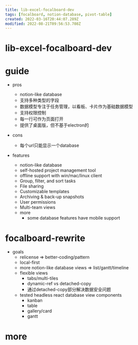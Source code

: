 ```yaml
---
title: lib-excel-focalboard-dev
tags: [focalboard, notion-database, pivot-table]
created: 2022-03-16T20:44:07.289Z
modified: 2022-08-21T09:56:53.708Z
---
```


# lib-excel-focalboard-dev

# guide

- pros
  - notion-like database
  - 支持多种类型的字段
  - 数据模型专注于任务管理，以看板、卡片作为基础数据模型
  - 支持权限控制
  - 每一行可作为页面打开
  - 提供了桌面版，但不基于electron的

- cons
  - 每个url只能显示一个database

- features
  - notion-like database
  - self-hosted project management tool
  - offline support with win/mac/linux client
  - Group, filter, and sort tasks
  - File sharing
  - Customizable templates
  - Archiving & back-up snapshots
  - User permissions
  - Multi-team views
  - more
    - some database features have mobile support
# focalboard-rewrite
- goals
  - relicense => better-coding/pattern
  - local-first
  - more notion-like database views => list/gantt/timeline
  - flexible views
    - tabs/multi-tiles
    - dynamic-ref vs detached-copy
    - 通过detached-copy部分解决数据安全问题
  - tested headless react database view components
    - kanban
    - table
    - gallery/card
    - gantt
# more
